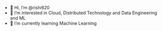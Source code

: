 - 👋 Hi, I’m @rishi620
- 👀 I’m interested in Cloud, Distributed Technology and Data Engineering and ML
- 🌱 I’m currently learning Machine Learning
